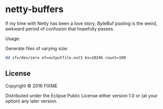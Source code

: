 # netty-buffers

If my time with Netty has been a love story, ByteBuf pooling is the weird, awkward period of confusion that hopefully passes.

Usage:

Generate files of varying size:

```bash
dd if=/dev/zero of=outputfile.out3 bs=1024k count=100
```

## License

Copyright © 2016 FIXME

Distributed under the Eclipse Public License either version 1.0 or (at
your option) any later version.
